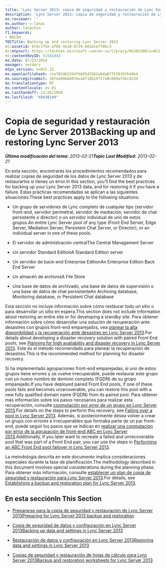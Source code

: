 ```yaml
---
title: 'Lync Server 2013: copia de seguridad y restauración de Lync Server'
description: 'Lync Server 2013: copia de seguridad y restauración de Lync Server.'
ms.reviewer: ''
ms.author: v-lanac
author: lanachin
f1.keywords:
- NOCSH
TOCTitle: Backing up and restoring Lync Server 2013
ms:assetid: 07dc1f5e-af66-4e18-bf39-881dceff8bc3
ms:mtpsurl: https://technet.microsoft.com/en-us/library/Hh202160(v=OCS.15)
ms:contentKeyID: 51541443
ms.date: 07/23/2014
manager: serdars
mtps_version: v=OCS.15
ms.openlocfilehash: c1a7024b2264fb895d1562a6da0775f9397644b4
ms.sourcegitcommit: 36fee89bb887bea4f18b19f17a8c69daf5bc423d
ms.translationtype: MT
ms.contentlocale: es-ES
ms.lasthandoff: 11/26/2020
ms.locfileid: "49438144"
---
```

# <a name="backing-up-and-restoring-lync-server-2013"></a><span data-ttu-id="ec39d-103">Copia de seguridad y restauración de Lync Server 2013</span><span class="sxs-lookup"><span data-stu-id="ec39d-103">Backing up and restoring Lync Server 2013</span></span>

<div data-xmlns="http://www.w3.org/1999/xhtml">

<div class="topic" data-xmlns="http://www.w3.org/1999/xhtml" data-msxsl="urn:schemas-microsoft-com:xslt" data-cs="https://msdn.microsoft.com/">

<div data-asp="https://msdn2.microsoft.com/asp">



</div>

<div id="mainSection">

<div id="mainBody"><span data-ttu-id="ec39d-104">

<span> </span></span><span class="sxs-lookup"><span data-stu-id="ec39d-104">

<span> </span></span></span>

<span data-ttu-id="ec39d-105">_**Última modificación del tema:** 2013-02-21_</span><span class="sxs-lookup"><span data-stu-id="ec39d-105">_**Topic Last Modified:** 2013-02-21_</span></span>

<span data-ttu-id="ec39d-106">En esta sección, encontrarás los procedimientos recomendados para realizar copias de seguridad de los datos de Lync Server 2013 y de restaurarlos si tienes un error.</span><span class="sxs-lookup"><span data-stu-id="ec39d-106">In this section, you’ll find the best practices for backing up your Lync Server 2013 data, and for restoring it if you have a failure.</span></span> <span data-ttu-id="ec39d-107">Estas prácticas recomendadas se aplican a las siguientes situaciones:</span><span class="sxs-lookup"><span data-stu-id="ec39d-107">These best practices apply to the following situations:</span></span>

  - <span data-ttu-id="ec39d-108">Un grupo de servidores de Lync completo de cualquier tipo (servidor front-end, servidor perimetral, servidor de mediación, servidor de chat persistente o director) o un servidor individual de uno de estos grupos.</span><span class="sxs-lookup"><span data-stu-id="ec39d-108">An entire Lync Server pool of any type (Front End Server, Edge Server, Mediation Server, Persistent Chat Server, or Director), or an individual server in one of these pools.</span></span>

  - <span data-ttu-id="ec39d-109">El servidor de administración central</span><span class="sxs-lookup"><span data-stu-id="ec39d-109">The Central Management Server</span></span>

  - <span data-ttu-id="ec39d-110">Un servidor Standard Edition</span><span class="sxs-lookup"><span data-stu-id="ec39d-110">A Standard Edition server</span></span>

  - <span data-ttu-id="ec39d-111">Un servidor de back-end Enterprise Edition</span><span class="sxs-lookup"><span data-stu-id="ec39d-111">An Enterprise Edition Back End Server</span></span>

  - <span data-ttu-id="ec39d-112">Un almacén de archivos</span><span class="sxs-lookup"><span data-stu-id="ec39d-112">A File Store</span></span>

  - <span data-ttu-id="ec39d-113">Una base de datos de archivado, una base de datos de supervisión o una base de datos de chat persistente</span><span class="sxs-lookup"><span data-stu-id="ec39d-113">An Archiving database, Monitoring database, or Persistent Chat database</span></span>

<span data-ttu-id="ec39d-114">Esta sección no incluye información sobre cómo restaurar todo un sitio o para desarrollar un sitio en espera.</span><span class="sxs-lookup"><span data-stu-id="ec39d-114">This section does not include information about restoring an entire site or for developing a standby site.</span></span> <span data-ttu-id="ec39d-115">Para obtener información sobre cómo desarrollar una solución de recuperación ante desastres con grupos front-end emparejados, vea [planear la alta disponibilidad y la recuperación ante desastres en Lync Server 2013](lync-server-2013-planning-for-high-availability-and-disaster-recovery.md).</span><span class="sxs-lookup"><span data-stu-id="ec39d-115">For details about developing a disaster recovery solution with paired Front End pools, see [Planning for high availability and disaster recovery in Lync Server 2013](lync-server-2013-planning-for-high-availability-and-disaster-recovery.md).</span></span> <span data-ttu-id="ec39d-116">Este es el método recomendado para planear la recuperación de desastres.</span><span class="sxs-lookup"><span data-stu-id="ec39d-116">This is the recommended method for planning for disaster recovery.</span></span>

<span data-ttu-id="ec39d-117">Si ha implementado agrupaciones front-end emparejadas, si uno de estos grupos tiene errores y se vuelve irrecuperable, puede restaurar este grupo con un nuevo nombre de dominio completo (FQDN) de su grupo emparejado.</span><span class="sxs-lookup"><span data-stu-id="ec39d-117">If you have deployed paired Front End pools, if one of these pools fails and becomes unrecoverable, you can restore this pool with a new fully qualified domain name (FQDN) from its paired pool.</span></span> <span data-ttu-id="ec39d-118">Para obtener más información sobre los pasos necesarios para realizar esta recuperación, consulte [conmutación por error de un grupo en Lync Server 2013](lync-server-2013-failing-over-a-pool.md).</span><span class="sxs-lookup"><span data-stu-id="ec39d-118">For details on the steps to perform this recovery, see [Failing over a pool in Lync Server 2013](lync-server-2013-failing-over-a-pool.md).</span></span> <span data-ttu-id="ec39d-119">Además, si posteriormente desea volver a crear un grupo con errores e irrecuperables que formaba parte de un par front-end, puede seguir los pasos que se indican en [realizar una conmutación por error de la agrupación de front-end ABC en Lync Server 2013](lync-server-2013-performing-an-abc-front-end-pool-failover.md).</span><span class="sxs-lookup"><span data-stu-id="ec39d-119">Additionally, if you later want to recreate a failed and unrecoverable pool that was part of a Front End pair, you can use the steps in [Performing an ABC Front End pool failover in Lync Server 2013](lync-server-2013-performing-an-abc-front-end-pool-failover.md).</span></span>

<span data-ttu-id="ec39d-120">La metodología descrita en este documento implica consideraciones especiales durante la fase de planificación.</span><span class="sxs-lookup"><span data-stu-id="ec39d-120">The methodology described in this document involves special considerations during the planning phase.</span></span> <span data-ttu-id="ec39d-121">Para obtener más información, consulte [establecer un plan de copia de seguridad y restauración para Lync Server 2013](lync-server-2013-establishing-a-backup-and-restoration-plan.md).</span><span class="sxs-lookup"><span data-stu-id="ec39d-121">For details, see [Establishing a backup and restoration plan for Lync Server 2013](lync-server-2013-establishing-a-backup-and-restoration-plan.md).</span></span>

<div>

## <a name="in-this-section"></a><span data-ttu-id="ec39d-122">En esta sección</span><span class="sxs-lookup"><span data-stu-id="ec39d-122">In This Section</span></span>

  - [<span data-ttu-id="ec39d-123">Prepararse para la copia de seguridad y restauración de Lync Server 2013</span><span class="sxs-lookup"><span data-stu-id="ec39d-123">Preparing for Lync Server 2013 backup and restoration</span></span>](lync-server-2013-preparing-for-lync-server-backup-and-restoration.md)

  - [<span data-ttu-id="ec39d-124">Copia de seguridad de datos y configuración en Lync Server 2013</span><span class="sxs-lookup"><span data-stu-id="ec39d-124">Backing up data and settings in Lync Server 2013</span></span>](lync-server-2013-backing-up-data-and-settings.md)

  - [<span data-ttu-id="ec39d-125">Restauración de datos y configuración en Lync Server 2013</span><span class="sxs-lookup"><span data-stu-id="ec39d-125">Restoring data and settings in Lync Server 2013</span></span>](lync-server-2013-restoring-data-and-settings.md)

  - [<span data-ttu-id="ec39d-126">Copias de seguridad y restauración de hojas de cálculo para Lync Server 2013</span><span class="sxs-lookup"><span data-stu-id="ec39d-126">Backup and restoration worksheets for Lync Server 2013</span></span>](lync-server-2013-backup-and-restoration-worksheets.md)

<span data-ttu-id="ec39d-127"></div>

</div>

<span> </span>

</div>

</div>

</span><span class="sxs-lookup"><span data-stu-id="ec39d-127"></div>

</div>

<span> </span>

</div>

</div>

</span></span></div>

